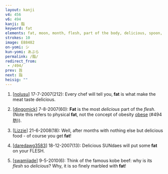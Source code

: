 ```yaml
---
layout: kanji
v4: 456
v6: 494
kanji: 脂
keyword: fat
elements: fat, moon, month, flesh, part of the body, delicious, spoon, sun, day
strokes: 10
image: E88482
on-yomi: シ
kun-yomi: あぶら
permalink: /脂/
redirect_from:
 - /494/
prev: 旨
next: 詣
heisig: ""
---
```


1) [<a href="http://kanji.koohii.com/profile/nolusu">nolusu</a>] 17-7-2007(212): Every chef will tell you,<strong> fat</strong> is what make the meat taste delicious.

2) [<a href="http://kanji.koohii.com/profile/dingomick">dingomick</a>] 7-8-2007(60): <strong>Fat</strong> is the most <em>delicious</em> part of the <em>flesh</em>. (Note this refers to physical<strong> fat</strong>, not the concept of obesity <a href="../v4/494.html">obese</a> (#494 肪)).

3) [<a href="http://kanji.koohii.com/profile/Lizzie">Lizzie</a>] 21-6-2008(18): Well, after months with nothing else but delicious food - of course you get<strong> fat</strong>!

4) [<a href="http://kanji.koohii.com/profile/daredawg3583">daredawg3583</a>] 18-12-2007(13): Delicious SUNdaes will put some<strong> fat</strong> on your FLESH.

5) [<a href="http://kanji.koohii.com/profile/swamijade">swamijade</a>] 9-5-2010(6): Think of the famous kobe beef: why is its <em>flesh</em> so <em>delicious</em>? Why, it is so finely marbled with<strong> fat</strong>!

